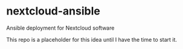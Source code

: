 # nextcloud-ansible
Ansible deployment for Nextcloud software

This repo is a placeholder for this idea until I have the time to start it.
